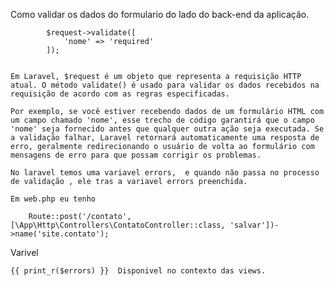  Como validar os dados do formulario do lado do back-end da aplicação.

            $request->validate([
                'nome' => 'required'
            ]);   

    
    Em Laravel, $request é um objeto que representa a requisição HTTP atual. O método validate() é usado para validar os dados recebidos na requisição de acordo com as regras especificadas.

    Por exemplo, se você estiver recebendo dados de um formulário HTML com um campo chamado 'nome', esse trecho de código garantirá que o campo 'nome' seja fornecido antes que qualquer outra ação seja executada. Se a validação falhar, Laravel retornará automaticamente uma resposta de erro, geralmente redirecionando o usuário de volta ao formulário com mensagens de erro para que possam corrigir os problemas.

    No laravel temos uma variavel errors,  e quando não passa no processo de validação , ele tras a variavel errors preenchida.

    Em web.php eu tenho

        Route::post('/contato', [\App\Http\Controllers\ContatoController::class, 'salvar'])->name('site.contato');


Varivel 

    {{ print_r($errors) }}  Disponivel no contexto das views.